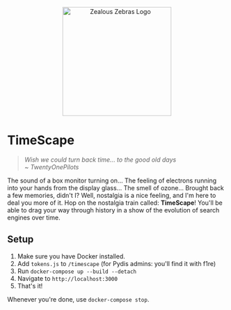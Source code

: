 
<p align="center">
<img src="https://i.ibb.co/tCQgYrj/image.png" alt="Zealous Zebras Logo" width=250 height=250 />
</p>

# TimeScape

> _Wish we could turn back time... to the good old days_  
> _~ TwentyOnePilots_

The sound of a box monitor turning on... The feeling of electrons running into your hands from the display glass... The smell of ozone... Brought back a few memories, didn't I?
Well, nostalgia is a nice feeling, and I'm here to deal you more of it. Hop on the nostalgia train called: **TimeScape**! You'll be able to drag your way through history in a show of the evolution of search engines over time.

## Setup


1. Make sure you have Docker installed.
2. Add `tokens.js` to `/timescape` (for Pydis admins: you'll find it with f1re)
3. Run ```docker-compose up --build --detach```
4. Navigate to `http://localhost:3000`
5. That's it!

Whenever you're done, use `docker-compose stop`.
